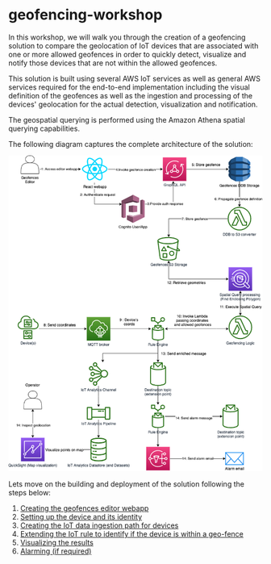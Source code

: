 # geofencing-workshop

In this workshop, we will walk you through the creation of a geofencing solution to compare the geolocation of IoT devices that are associated with one or more allowed geofences in order to quickly detect, visualize and notify those devices that are not within the allowed geofences.

This solution is built using several AWS IoT services as well as general AWS services required for the end-to-end implementation including the visual definition of the geofences as well as the ingestion and processing of the devices' geolocation for the actual detection, visualization and notification.

The geospatial querying is performed using the Amazon Athena spatial querying capabilities.

The following diagram captures the complete architecture of the solution:

![Image of Architecture](arch.png)

Lets move on the building and deployment of the solution following the steps below:

1. [Creating the geofences editor webapp](creating_webapp.md)
2. [Setting up the device and its identity](setting_device.md)
3. [Creating the IoT data ingestion path for devices](creating_iot_ingest.md)
4. [Extending the IoT rule to identify if the device is within a geo-fence](extending_to_pip.md) 
5. [Visualizing the results](visualizing.md)
6. [Alarming (if required)](alarming.md)
